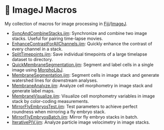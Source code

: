 # :microscope: ImageJ Macros

My collection of macros for image processing in
[Fiji](https://fiji.sc/)/[ImageJ](https://imagej.github.io/).

- [SyncAndCombineStacks.ijm](SyncAndCombineStacks.ijm): Synchronize and combine
  two image stacks. Useful for pairing time-lapse movies.
- [EnhanceContrastForAllChannels.ijm](EnhanceContrastForAllChannels.ijm):
  Quickly enhance the contrast of every channel in a stack. 
- [SplitTimepoints.ijm](SplitTimepoints.ijm): Save individual timepoints of
  a large timelapse dataset to directory.
- [QuickMembraneSegmentation.ijm](QuickMembraneSegmentation.ijm): Segment and
  label cells in a single image using
  [MorphoLibJ](https://github.com/ijpb/MorphoLibJ).
- [MembraneSegmentation.ijm](MembraneSegmentation.ijm): Segment cells in image
  stack and generate watershed lines for downstream analyses.
- [MembraneAnalyze.ijm](MembraneAnalyze.ijm): Analyze cell morphometry in image
  stack and generate label maps.
- [MembraneVisualize.ijm](MembraneVisualize.ijm): Visualize cell morphometry
  variables in image stack by color-coding measurements.
- [MirrorFlyEmbryosTest.ijm](MirrorFlyEmbryosTest.ijm): Test parameters to
  achieve perfect roundness when mirroring a fly embryo stack.
- [MirrorFlyEmbryosBatch.ijm](MirrorFlyEmbryosBatch.ijm): Mirror fly embryo
  stacks in batch.
- [IterativePIV.ijm](IterativePIV.ijm): Analyze particle image velocimetry in
  image stacks.
